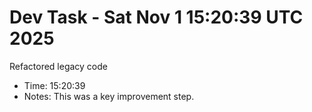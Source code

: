 # Dev Task - Sat Nov  1 15:20:39 UTC 2025
Refactored legacy code
- Time: 15:20:39
- Notes: This was a key improvement step.

